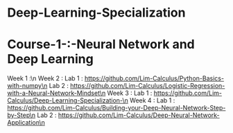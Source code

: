 # Deep-Learning-Specialization 

# Course-1-:-Neural Network and Deep Learning

Week 1 :\n 
Week 2 : Lab 1 : https://github.com/Lim-Calculus/Python-Basics-with-numpy\n
         Lab 2 : https://github.com/Lim-Calculus/Logistic-Regression-with-a-Neural-Network-Mindset\n
Week 3 : Lab 1 : https://github.com/Lim-Calculus/Deep-Learning-Specialization-\n
Week 4 : Lab 1 : https://github.com/Lim-Calculus/Building-your-Deep-Neural-Network-Step-by-Step\n
         Lab 2 : https://github.com/Lim-Calculus/Deep-Neural-Network-Application\n
          
